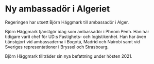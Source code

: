 # Ny ambassadör i Algeriet

Regeringen har utsett Björn Häggmark till ambassadör i Alger.

Björn Häggmark tjänstgör idag som ambassadör i Phnom Penh. Han har tidigare varit chef för UD:s Fastighets- och logistikenhet. Han har även tjänstgjort vid ambassaderna i Bogotá, Madrid och Nairobi samt vid Sveriges representationer i Bryssel och Strasbourg.

Björn Häggmark tillträder sin nya befattning under hösten 2021.
